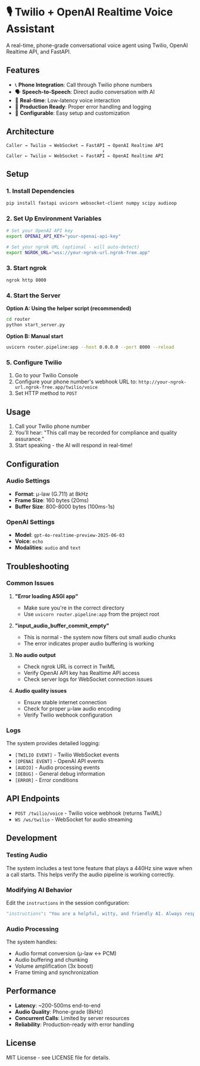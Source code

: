 # 🎙️ Twilio + OpenAI Realtime Voice Assistant

A real-time, phone-grade conversational voice agent using Twilio, OpenAI Realtime API, and FastAPI.

## Features

- 📞 **Phone Integration**: Call through Twilio phone numbers
- 🗣️ **Speech-to-Speech**: Direct audio conversation with AI
- 🚀 **Real-time**: Low-latency voice interaction
- 🎯 **Production Ready**: Proper error handling and logging
- 🔧 **Configurable**: Easy setup and customization

## Architecture

```
Caller → Twilio → WebSocket → FastAPI → OpenAI Realtime API
                                    ↓
Caller ← Twilio ← WebSocket ← FastAPI ← OpenAI Realtime API
```

## Setup

### 1. Install Dependencies

```bash
pip install fastapi uvicorn websocket-client numpy scipy audioop
```

### 2. Set Up Environment Variables

```bash
# Set your OpenAI API key
export OPENAI_API_KEY="your-openai-api-key"

# Set your ngrok URL (optional - will auto-detect)
export NGROK_URL="wss://your-ngrok-url.ngrok-free.app"
```

### 3. Start ngrok

```bash
ngrok http 8000
```

### 4. Start the Server

**Option A: Using the helper script (recommended)**
```bash
cd router
python start_server.py
```

**Option B: Manual start**
```bash
uvicorn router.pipeline:app --host 0.0.0.0 --port 8000 --reload
```

### 5. Configure Twilio

1. Go to your Twilio Console
2. Configure your phone number's webhook URL to: `http://your-ngrok-url.ngrok-free.app/twilio/voice`
3. Set HTTP method to `POST`

## Usage

1. Call your Twilio phone number
2. You'll hear: "This call may be recorded for compliance and quality assurance."
3. Start speaking - the AI will respond in real-time!

## Configuration

### Audio Settings
- **Format**: μ-law (G.711) at 8kHz
- **Frame Size**: 160 bytes (20ms)
- **Buffer Size**: 800-8000 bytes (100ms-1s)

### OpenAI Settings
- **Model**: `gpt-4o-realtime-preview-2025-06-03`
- **Voice**: `echo`
- **Modalities**: `audio` and `text`

## Troubleshooting

### Common Issues

1. **"Error loading ASGI app"**
   - Make sure you're in the correct directory
   - Use `uvicorn router.pipeline:app` from the project root

2. **"input_audio_buffer_commit_empty"**
   - This is normal - the system now filters out small audio chunks
   - The error indicates proper audio buffering is working

3. **No audio output**
   - Check ngrok URL is correct in TwiML
   - Verify OpenAI API key has Realtime API access
   - Check server logs for WebSocket connection issues

4. **Audio quality issues**
   - Ensure stable internet connection
   - Check for proper μ-law audio encoding
   - Verify Twilio webhook configuration

### Logs

The system provides detailed logging:
- `[TWILIO EVENT]` - Twilio WebSocket events
- `[OPENAI EVENT]` - OpenAI API events  
- `[AUDIO]` - Audio processing events
- `[DEBUG]` - General debug information
- `[ERROR]` - Error conditions

## API Endpoints

- `POST /twilio/voice` - Twilio voice webhook (returns TwiML)
- `WS /ws/twilio` - WebSocket for audio streaming

## Development

### Testing Audio

The system includes a test tone feature that plays a 440Hz sine wave when a call starts. This helps verify the audio pipeline is working correctly.

### Modifying AI Behavior

Edit the `instructions` in the session configuration:

```python
"instructions": "You are a helpful, witty, and friendly AI. Always respond in English, regardless of the user's language."
```

### Audio Processing

The system handles:
- Audio format conversion (μ-law ↔ PCM)
- Audio buffering and chunking
- Volume amplification (3x boost)
- Frame timing and synchronization

## Performance

- **Latency**: ~200-500ms end-to-end
- **Audio Quality**: Phone-grade (8kHz)
- **Concurrent Calls**: Limited by server resources
- **Reliability**: Production-ready with error handling

## License

MIT License - see LICENSE file for details. 